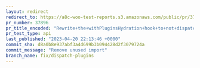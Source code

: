 ```yaml
---
layout: redirect
redirect_to: https://a8c-woo-test-reports.s3.amazonaws.com/public/pr/37896/api/index.html
pr_number: 37896
pr_title_encoded: "Rewrite+the+withPluginsHydration+hook+to+not+dispatch+inside+useSelect"
pr_test_type: api
last_published: "2023-04-20 22:13:46 +0000"
commit_sha: d8a0b8e937abf3a4d699b3b094428d2f3079724a
commit_message: "Remove unused import"
branch_name: fix/dispatch-plugins
---
```

